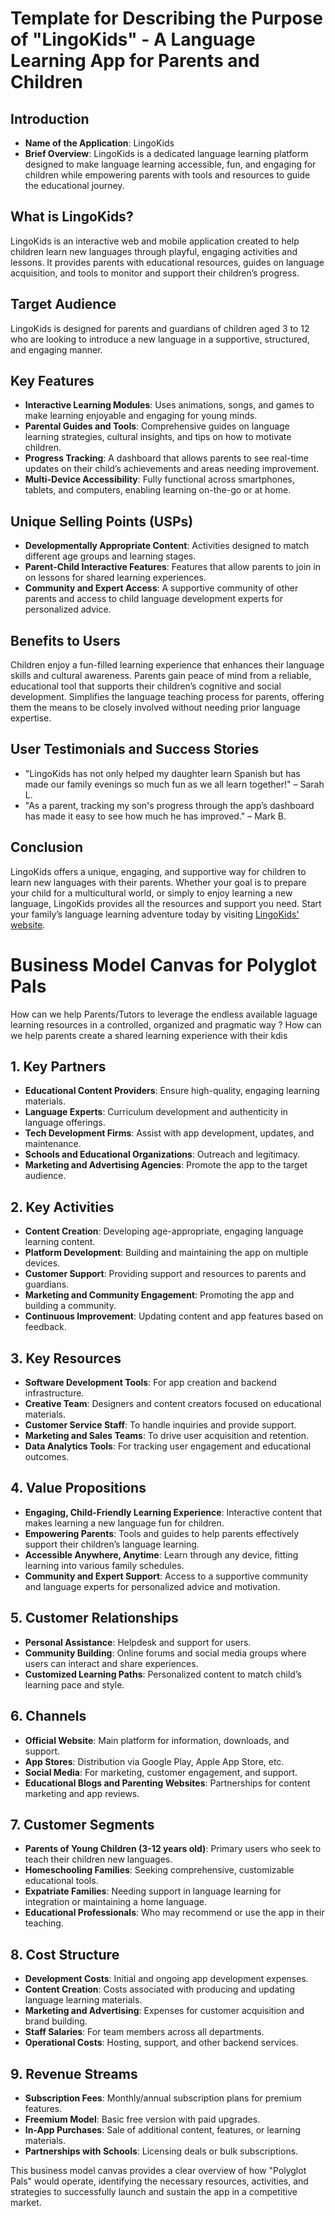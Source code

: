 # Template for Describing the Purpose of "LingoKids" - A Language Learning App for Parents and Children

## Introduction

- **Name of the Application**: LingoKids
- **Brief Overview**: LingoKids is a dedicated language learning platform designed to make language learning accessible, fun, and engaging for children while empowering parents with tools and resources to guide the educational journey.

## What is LingoKids?

LingoKids is an interactive web and mobile application created to help children learn new languages through playful, engaging activities and lessons. It provides parents with educational resources, guides on language acquisition, and tools to monitor and support their children’s progress.

## Target Audience

LingoKids is designed for parents and guardians of children aged 3 to 12 who are looking to introduce a new language in a supportive, structured, and engaging manner.

## Key Features

- **Interactive Learning Modules**: Uses animations, songs, and games to make learning enjoyable and engaging for young minds.
- **Parental Guides and Tools**: Comprehensive guides on language learning strategies, cultural insights, and tips on how to motivate children.
- **Progress Tracking**: A dashboard that allows parents to see real-time updates on their child’s achievements and areas needing improvement.
- **Multi-Device Accessibility**: Fully functional across smartphones, tablets, and computers, enabling learning on-the-go or at home.

## Unique Selling Points (USPs)

- **Developmentally Appropriate Content**: Activities designed to match different age groups and learning stages.
- **Parent-Child Interactive Features**: Features that allow parents to join in on lessons for shared learning experiences.
- **Community and Expert Access**: A supportive community of other parents and access to child language development experts for personalized advice.

## Benefits to Users

Children enjoy a fun-filled learning experience that enhances their language skills and cultural awareness. Parents gain peace of mind from a reliable, educational tool that supports their children’s cognitive and social development. Simplifies the language teaching process for parents, offering them the means to be closely involved without needing prior language expertise.

## User Testimonials and Success Stories

- "LingoKids has not only helped my daughter learn Spanish but has made our family evenings so much fun as we all learn together!" – Sarah L.
- "As a parent, tracking my son's progress through the app’s dashboard has made it easy to see how much he has improved." – Mark B.

## Conclusion

LingoKids offers a unique, engaging, and supportive way for children to learn new languages with their parents. Whether your goal is to prepare your child for a multicultural world, or simply to enjoy learning a new language, LingoKids provides all the resources and support you need. Start your family’s language learning adventure today by visiting [LingoKids' website](https://www.lingokids.com).

# Business Model Canvas for Polyglot Pals

How can we help Parents/Tutors to leverage the endless available laguage learning resources in a controlled, organized and pragmatic way ? How can we help parents create a shared learning experience with their kdis 

## 1. Key Partners
- **Educational Content Providers**: Ensure high-quality, engaging learning materials.
- **Language Experts**: Curriculum development and authenticity in language offerings.
- **Tech Development Firms**: Assist with app development, updates, and maintenance.
- **Schools and Educational Organizations**: Outreach and legitimacy.
- **Marketing and Advertising Agencies**: Promote the app to the target audience.

## 2. Key Activities
- **Content Creation**: Developing age-appropriate, engaging language learning content.
- **Platform Development**: Building and maintaining the app on multiple devices.
- **Customer Support**: Providing support and resources to parents and guardians.
- **Marketing and Community Engagement**: Promoting the app and building a community.
- **Continuous Improvement**: Updating content and app features based on feedback.

## 3. Key Resources
- **Software Development Tools**: For app creation and backend infrastructure.
- **Creative Team**: Designers and content creators focused on educational materials.
- **Customer Service Staff**: To handle inquiries and provide support.
- **Marketing and Sales Teams**: To drive user acquisition and retention.
- **Data Analytics Tools**: For tracking user engagement and educational outcomes.

## 4. Value Propositions
- **Engaging, Child-Friendly Learning Experience**: Interactive content that makes learning a new language fun for children.
- **Empowering Parents**: Tools and guides to help parents effectively support their children’s language learning.
- **Accessible Anywhere, Anytime**: Learn through any device, fitting learning into various family schedules.
- **Community and Expert Support**: Access to a supportive community and language experts for personalized advice and motivation.

## 5. Customer Relationships
- **Personal Assistance**: Helpdesk and support for users.
- **Community Building**: Online forums and social media groups where users can interact and share experiences.
- **Customized Learning Paths**: Personalized content to match child’s learning pace and style.

## 6. Channels
- **Official Website**: Main platform for information, downloads, and support.
- **App Stores**: Distribution via Google Play, Apple App Store, etc.
- **Social Media**: For marketing, customer engagement, and support.
- **Educational Blogs and Parenting Websites**: Partnerships for content marketing and app reviews.

## 7. Customer Segments
- **Parents of Young Children (3-12 years old)**: Primary users who seek to teach their children new languages.
- **Homeschooling Families**: Seeking comprehensive, customizable educational tools.
- **Expatriate Families**: Needing support in language learning for integration or maintaining a home language.
- **Educational Professionals**: Who may recommend or use the app in their teaching.

## 8. Cost Structure
- **Development Costs**: Initial and ongoing app development expenses.
- **Content Creation**: Costs associated with producing and updating language learning materials.
- **Marketing and Advertising**: Expenses for customer acquisition and brand building.
- **Staff Salaries**: For team members across all departments.
- **Operational Costs**: Hosting, support, and other backend services.

## 9. Revenue Streams
- **Subscription Fees**: Monthly/annual subscription plans for premium features.
- **Freemium Model**: Basic free version with paid upgrades.
- **In-App Purchases**: Sale of additional content, features, or learning materials.
- **Partnerships with Schools**: Licensing deals or bulk subscriptions.

This business model canvas provides a clear overview of how "Polyglot Pals" would operate, identifying the necessary resources, activities, and strategies to successfully launch and sustain the app in a competitive market.

